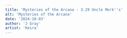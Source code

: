 ```yaml
---
title: 'Mysteries of the Arcana - 3.29 Uncle Mork''s'
alt: 'Mysteries of the Arcana'
date: '2024-10-03'
author: 'J Gray'
artist: 'Keira'
---
```

